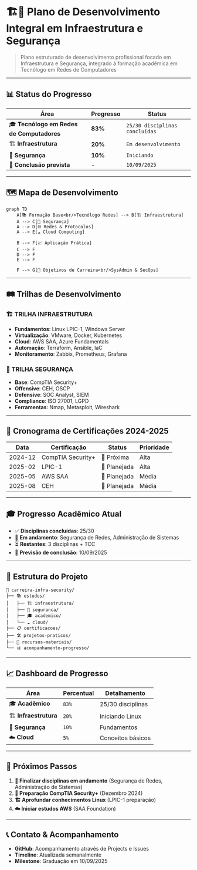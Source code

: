 # 🏗️🔐 Plano de Desenvolvimento Integral em Infraestrutura e Segurança

> Plano estruturado de desenvolvimento profissional focado em Infraestrutura e Segurança, integrado à formação acadêmica em Tecnólogo em Redes de Computadores

---

## 📊 Status do Progresso

| Área | Progresso | Status |
|------|-----------|--------|
| 🎓 **Tecnólogo em Redes de Computadores** | **83%** | `25/30 disciplinas concluídas` |
| 🏗️ **Infraestrutura** | **20%** | `Em desenvolvimento` |
| 🔐 **Segurança** | **10%** | `Iniciando` |
| 📅 **Conclusão prevista** | - | `10/09/2025` |

---

## 🗺️ Mapa de Desenvolvimento

```mermaid
graph TD
    A[📚 Formação Base<br/>Tecnólogo Redes] --> B[🏗️ Infraestrutura]
    A --> C[🔐 Segurança] 
    A --> D[🌐 Redes & Protocolos]
    A --> E[☁️ Cloud Computing]
    
    B --> F[📈 Aplicação Prática]
    C --> F
    D --> F
    E --> F
    
    F --> G[🎯 Objetivos de Carreira<br/>SysAdmin & SecOps]
```

---

## 🛤️ Trilhas de Desenvolvimento

### 🏗️ **TRILHA INFRAESTRUTURA**

- **Fundamentos**: Linux LPIC-1, Windows Server
- **Virtualização**: VMware, Docker, Kubernetes  
- **Cloud**: AWS SAA, Azure Fundamentals
- **Automação**: Terraform, Ansible, IaC
- **Monitoramento**: Zabbix, Prometheus, Grafana

### 🔐 **TRILHA SEGURANÇA**

- **Base**: CompTIA Security+
- **Offensive**: CEH, OSCP
- **Defensive**: SOC Analyst, SIEM
- **Compliance**: ISO 27001, LGPD
- **Ferramentas**: Nmap, Metasploit, Wireshark

---

## 📅 Cronograma de Certificações 2024-2025

| Data | Certificação | Status | Prioridade |
|------|--------------|--------|------------|
| 2024-12 | CompTIA Security+ | 🎯 Próxima | Alta |
| 2025-02 | LPIC-1 | 📝 Planejada | Alta |
| 2025-05 | AWS SAA | 📝 Planejada | Média |
| 2025-08 | CEH | 📝 Planejada | Média |

---

## 🎓 Progresso Acadêmico Atual

- ✅ **Disciplinas concluídas**: 25/30
- 🔄 **Em andamento**: Segurança de Redes, Administração de Sistemas
- ⏳ **Restantes**: 3 disciplinas + TCC
- 📅 **Previsão de conclusão**: 10/09/2025

---

## 📁 Estrutura do Projeto

```
📁 carreira-infra-security/
├── 📚 estudos/
│   ├── 🏗️ infraestrutura/
│   ├── 🔐 seguranca/
│   ├── 🎓 academico/
│   └── ☁️ cloud/
├── 📋 certificacoes/
├── 🛠️ projetos-praticos/
├── 📖 recursos-materiais/
└── 📊 acompanhamento-progresso/
```

---

## 📈 Dashboard de Progresso

| Área | Percentual | Detalhamento |
|------|------------|--------------|
| 🎓 **Acadêmico** | `83%` | 25/30 disciplinas |
| 🏗️ **Infraestrutura** | `20%` | Iniciando Linux |
| 🔐 **Segurança** | `10%` | Fundamentos |
| ☁️ **Cloud** | `5%` | Conceitos básicos |

---

## 🎯 Próximos Passos

1. **📖 Finalizar disciplinas em andamento** (Segurança de Redes, Administração de Sistemas)
2. **📝 Preparação CompTIA Security+** (Dezembro 2024)
3. **🏗️ Aprofundar conhecimentos Linux** (LPIC-1 preparação)
4. **☁️ Iniciar estudos AWS** (SAA Foundation)

---

## 📞 Contato & Acompanhamento

- **GitHub**: Acompanhamento através de Projects e Issues
- **Timeline**: Atualizada semanalmente
- **Milestone**: Graduação em 10/09/2025
